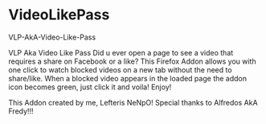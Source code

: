 # VideoLikePass
VLP-AkA-Video-Like-Pass

VLP Aka Video Like Pass Did u ever open a page to see a video that requires a share on Facebook or a like? This Firefox Addon allows you with one click to watch blocked videos on a new tab without the need to share/like. When a blocked video appears in the loaded page the addon icon becomes green, just click it and voila! Enjoy!

This Addon created by me, Lefteris NeNpO! Special thanks to Alfredos AkA Fredy!!!